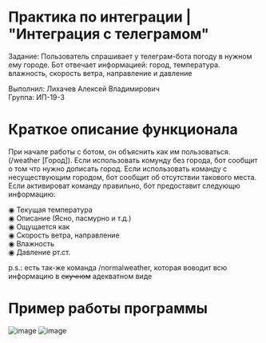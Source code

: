 # Практика по интеграции | "Интеграция с телеграмом"

Задание: Пользователь спрашивает у телеграм-бота погоду в нужном ему городе. Бот отвечает информацией: город, температура. влажность, скорость ветра, направление и давление

Выполнил: Лихачев Алексей Владимирович  
Группа: ИП-19-3  

# Краткое описание функционала
При начале работы с ботом, он объяснить как им пользоваться. (/weather [Город]). Если использовать комунду без города, бот сообщит о том что нужно дописать город. Если использовать команду с несуществующим городом, бот сообщит об отсутствии такового места. Если активироват команду правильно, бот предоставит следующю информацию:

◉ Текущая температура  
◉ Описание (Ясно, пасмурно и т.д.)  
◉ Ощущается как  
◉ Скорость ветра, направление  
◉ Влажность  
◉ Давление рт.ст.  

p.s.: есть так-же команда /normalweather, которая воводит всю информацию в ~~скучном~~ адекватном виде

# Пример работы программы

![image](https://user-images.githubusercontent.com/90496602/218224881-8879112a-e499-4998-b7d0-d35638e0a21a.png)
![image](https://user-images.githubusercontent.com/90496602/218224963-e6688fa5-bf80-4923-abef-aa4be8940833.png)
